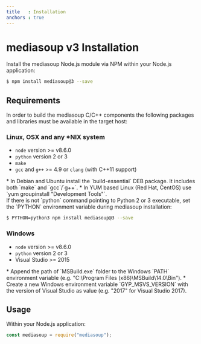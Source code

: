 ```yaml
---
title   : Installation
anchors : true
---
```



# mediasoup v3 Installation

Install the mediasoup Node.js module via NPM within your Node.js application:

```bash
$ npm install mediasoup@3 --save
```


## Requirements

In order to build the mediasoup C/C++ components the following packages and libraries must be available in the target host:

### Linux, OSX and any *NIX system

* `node` version >= v8.6.0
* `python` version 2 or 3
* `make`
* `gcc` and `g++` >= 4.9 or `clang` (with C++11 support)

<div markdown="1" class="note">
* In Debian and Ubuntu install the `build-essential` DEB package. It includes both `make` and `gcc`/`g++`.
* In YUM based Linux (Red Hat, CentOS) use `yum groupinstall "Development Tools"`.
</div>

<div markdown="1" class="note">
If there is not `python` command pointing to Python 2 or 3 executable, set the `PYTHON` environment variable during mediasoup installation:

```bash
$ PYTHON=python3 npm install mediasoup@3 --save
```
</div>

### Windows

* `node` version >= v8.6.0
* `python` version 2 or 3
* Visual Studio >= 2015

<div markdown="1" class="note">
* Append the path of `MSBuild.exe` folder to the Windows `PATH` environment variable (e.g. "C:\Program Files (x86)\MSBuild\14.0\Bin").
* Create a new Windows environment variable `GYP_MSVS_VERSION` with the version of Visual Studio as value (e.g. "2017" for Visual Studio 2017).
</div>


## Usage

Within your Node.js application:

```javascript
const mediasoup = require("mediasoup");
```
